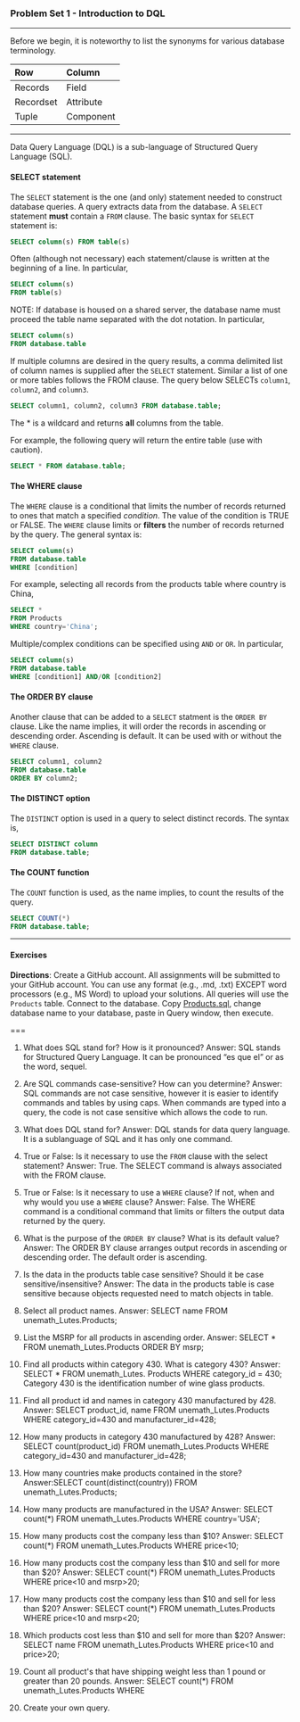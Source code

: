 ### Problem Set 1 - Introduction to DQL 
---

Before we begin, it is noteworthy to list the synonyms for various database terminology.  

|Row |Column   | 
|:--- |:---- |
|Records  | Field |
| Recordset | Attribute |
|Tuple | Component  |

---

Data Query Language (DQL) is a sub-language of Structured Query Language (SQL).  

#### SELECT statement

The `SELECT` statement is the one (and only) statement needed to construct database queries.  A query extracts data from the database.  A `SELECT` statement **must** contain a `FROM` clause.  The basic syntax for `SELECT` statement is:

```SQL
SELECT column(s) FROM table(s)
```

Often (although not necessary) each statement/clause is written at the beginning of a line.  In particular, 

```SQL
SELECT column(s) 
FROM table(s)
```

NOTE: If database is housed on a shared server, the database name must proceed the table name separated with the dot notation.  In particular, 

```SQL
SELECT column(s) 
FROM database.table
```

If multiple columns are desired in the query results, a comma delimited list of column names is supplied after the `SELECT` statement. Similar a list of one or more tables follows the FROM clause.   The query below SELECTs `column1`, `column2`, and `column3`. 


```SQL
SELECT column1, column2, column3 FROM database.table;
```



The * is a wildcard and returns **all** columns from the table.  

For example, the following query will return the entire table (use with caution).

```SQL
SELECT * FROM database.table;
```


#### The WHERE clause

The `WHERE` clause is a conditional that limits the number of records returned to ones that match a specified *condition*.  The value of the condition is TRUE or FALSE.  The `WHERE` clause limits or **filters** the number of records returned by the query. The general syntax is:

```SQL
SELECT column(s)
FROM database.table
WHERE [condition]
```
For example, selecting all records from the products table where country is China, 

```SQL
SELECT *
FROM Products
WHERE country='China';
```


Multiple/complex conditions can be specified using `AND` or `OR`.  In particular,

```SQL
SELECT column(s)
FROM database.table
WHERE [condition1] AND/OR [condition2]
```


#### The ORDER BY clause

Another clause that can be added to a `SELECT` statment is the `ORDER BY` clause.  Like the name implies, it will order the records in ascending or descending order.  Ascending is default.  It can be used with or without the `WHERE` clause.  

```SQL
SELECT column1, column2
FROM database.table
ORDER BY column2;
```

#### The DISTINCT option

The `DISTINCT` option is used in a query to select distinct records.  The syntax is, 

```SQL
SELECT DISTINCT column
FROM database.table;
```



#### The COUNT function

The `COUNT` function is used, as the name implies, to count the results of the query.    

```SQL
SELECT COUNT(*)
FROM database.table;
```

---

#### Exercises

**Directions**: Create a GitHub account.  All assignments will be submitted to your GitHub account.  You can use any format (e.g., .md, .txt) EXCEPT word processors (e.g., MS Word) to upload your solutions.  All queries will use the `Products` table.  Connect to the database.  Copy [Products.sql](https://github.com/jamesquinlan/mat301/tree/master/products), change database name to your database, paste in Query window, then execute.

===

1. What does SQL stand for?  How is it pronounced?
Answer: SQL stands for Structured Query Language. It can be pronounced “es que el” or as the word, sequel.

2. Are SQL commands case-sensitive?  How can you determine? 
Answer: SQL commands are not case sensitive, however it is easier to identify commands and tables by using caps. When commands are typed into a query, the code is not case sensitive which allows the code to run. 

3. What does DQL stand for?
Answer: DQL stands for data query language. It is a sublanguage of SQL and it has only one command. 

4. True or False:  Is it necessary to use the `FROM` clause with the select statement? 
Answer: True. The SELECT command is always associated with the FROM clause.

5. True or False:  Is it necessary to use a `WHERE` clause?  If not, when and why would you use a `WHERE` clause?
Answer: False. The WHERE command is a conditional command that limits or filters the output data returned by the query. 

6. What is the purpose of the `ORDER BY` clause?  What is its default value?  
Answer: The ORDER BY clause arranges output records in ascending or descending order. The default order is ascending. 

7. Is the data in the products table case sensitive?  Should it be case sensitive/insensitive? 
Answer: The data in the products table is case sensitive because objects requested need to match objects in table.  

8. Select all product names.
Answer: SELECT name FROM unemath_Lutes.Products;

9. List the MSRP for all products in ascending order.
Answer: SELECT  * FROM unemath_Lutes.Products ORDER BY msrp;

10. Find all products within  category 430.  What is category 430?
Answer: SELECT * FROM unemath_Lutes. Products WHERE category_id = 430; Category 430 is the identification number of wine glass products. 

11. Find all product id and names in category 430 manufactured by 428.
Answer: SELECT product_id, name FROM unemath_Lutes.Products WHERE category_id=430 and manufacturer_id=428; 

12. How many products in category 430 manufactured by 428?
Answer: SELECT count(product_id) FROM unemath_Lutes.Products WHERE  category_id=430 and manufacturer_id=428; 

13. How many countries make products contained in the store?
Answer:SELECT count(distinct(country)) FROM unemath_Lutes.Products;

14. How many products are manufactured in the USA?
Answer: SELECT count(*) FROM unemath_Lutes.Products WHERE country='USA';

15. How many products cost the company less than $10?
Answer: SELECT count(*) FROM unemath_Lutes.Products WHERE price<10;

16. How many products cost the company less than $10 and sell for more than $20?
Answer: SELECT count(*) FROM unemath_Lutes.Products WHERE price<10 and msrp>20;

17. How many products cost the company less than $10 and sell for less than $20?
Answer: SELECT count(*) FROM unemath_Lutes.Products WHERE price<10 and msrp<20;

18. Which products cost less than $10 and sell for more than $20?
Answer: SELECT name FROM unemath_Lutes.Products WHERE price<10 and price>20;

19. Count all product's that have shipping weight less than 1 pound or greater than 20 pounds.
Answer: SELECT count(*) FROM unemath_Lutes.Products WHERE 

20. Create your own query.
